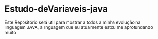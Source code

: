 # Estudo-deVariaveis-java
Este Repositório será util para mostrar a todos a minha evolução na linguagem JAVA, a linguagem que eu atualmente estou me aprofundando muito
